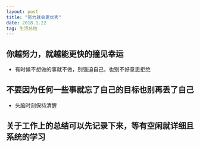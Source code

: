 ```yaml
---
layout: post
title: "努力就会更优秀"
date: 2018.1.22
tag: 生活总结 
--- 
```


## 你越努力，就越能更快的撞见幸运
- 有时候不想做的事就不做，别强迫自己，也别不好意思拒绝

## 不要因为任何一些事就忘了自己的目标也别再丢了自己
- 头脑时刻保持清醒

## 关于工作上的总结可以先记录下来，等有空闲就详细且系统的学习

